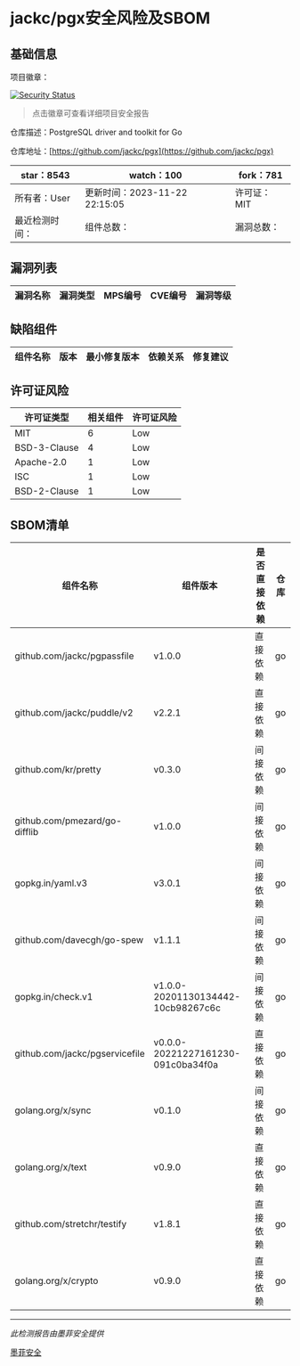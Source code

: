 # jackc/pgx安全风险及SBOM

## 基础信息

项目徽章：

[![Security Status](https://www.murphysec.com/platform3/v31/badge/1727392958426603520.svg)](https://www.murphysec.com/console/report/1701660488165359616/1727392958426603520)

> 点击徽章可查看详细项目安全报告

仓库描述：PostgreSQL driver and toolkit for Go

仓库地址：[https://github.com/jackc/pgx](https://github.com/jackc/pgx)

| star：8543 | watch：100 | fork：781 |
| ----------- | -------------- | ------------ |
| 所有者：User | 更新时间：2023-11-22 22:15:05 | 许可证：MIT |
| 最近检测时间： | 组件总数： | 漏洞总数： |




## 漏洞列表

| 漏洞名称 | 漏洞类型 | MPS编号 | CVE编号 | 漏洞等级 |
| ------- | ------ | ------- | ------ | ----- |





## 缺陷组件

| 组件名称 | 版本 | 最小修复版本 | 依赖关系 | 修复建议 |
| -------- | ---- | ------------ | -------- | -------- |





## 许可证风险

| 许可证类型 | 相关组件 | 许可证风险 |
| ---------- | -------- | ---------- |
|MIT|6|Low|
|BSD-3-Clause|4|Low|
|Apache-2.0|1|Low|
|ISC|1|Low|
|BSD-2-Clause|1|Low|




## SBOM清单

| 组件名称 | 组件版本 | 是否直接依赖 | 仓库 |
| -------- | -------- | ------------ | ---- |
|github.com/jackc/pgpassfile|v1.0.0|直接依赖|go|
|github.com/jackc/puddle/v2|v2.2.1|直接依赖|go|
|github.com/kr/pretty|v0.3.0|间接依赖|go|
|github.com/pmezard/go-difflib|v1.0.0|间接依赖|go|
|gopkg.in/yaml.v3|v3.0.1|间接依赖|go|
|github.com/davecgh/go-spew|v1.1.1|间接依赖|go|
|gopkg.in/check.v1|v1.0.0-20201130134442-10cb98267c6c|间接依赖|go|
|github.com/jackc/pgservicefile|v0.0.0-20221227161230-091c0ba34f0a|直接依赖|go|
|golang.org/x/sync|v0.1.0|间接依赖|go|
|golang.org/x/text|v0.9.0|直接依赖|go|
|github.com/stretchr/testify|v1.8.1|直接依赖|go|
|golang.org/x/crypto|v0.9.0|直接依赖|go|


------

*此检测报告由墨菲安全提供*

[墨菲安全](www.murphysec.com)